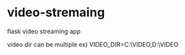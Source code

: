# video-stremaing

flask video streaming app

video dir can be multiple
ex)
VIDEO_DIR=C:\VIDEO,D:\VIDEO
